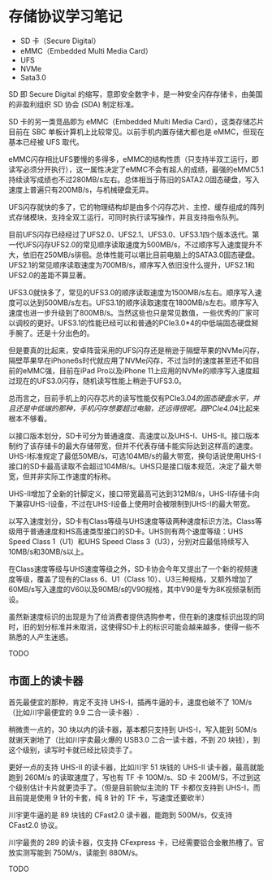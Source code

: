 # 存储协议学习笔记

- SD 卡（Secure Digital）
- eMMC（Embedded Multi Media Card）
- UFS
- NVMe
- Sata3.0

SD 即 Secure Digital 的缩写，意即安全数字卡，是一种安全闪存存储卡，由美国的非盈利组织 SD 协会 (SDA) 制定标准。

SD 卡的另一类竞品即为 eMMC（Embedded Multi Media Card），这类存储芯片目前在 SBC 单板计算机上比较常见。以前手机内置存储大都也是 eMMC，但现在基本已经被 UFS 取代。

eMMC闪存相比UFS要慢的多得多，eMMC的结构性质（只支持半双工运行，即读写必须分开执行），这一属性决定了eMMC不会有超人的成绩，最强的eMMC5.1持续读写成绩也不过280MB/s左右。总体相当于陈旧的SATA2.0固态硬盘，写入速度上普遍只有200MB/s，与机械硬盘无异。

UFS闪存就快的多了，它的物理结构却是由多个闪存芯片、主控、缓存组成的阵列式存储模块，支持全双工运行，可同时执行读写操作，并且支持指令队列。

目前UFS闪存已经经过了UFS2.0、UFS2.1、UFS3.0、UFS3.1四个版本迭代。第一代UFS闪存UFS2.0的常见顺序读取速度为500MB/s，不过顺序写入速度提升不大，依旧在250MB/s徘徊。总体性能可以堪比目前电脑上的SATA3.0固态硬盘。UFS2.1的常见顺序读取速度为700MB/s，顺序写入依旧没什么提升，UFS2.1和UFS2.0的差距不算显著。

UFS3.0就快多了，常见的UFS3.0的顺序读取速度为1500MB/s左右。顺序写入速度可以达到500MB/s左右。UFS3.1的顺序读取速度在1800MB/s左右。顺序写入速度也进一步升级到了800MB/s。当然这些也只是常见数值，一些优秀的厂家可以调校的更好。UFS3.1的性能已经可以和普通的PCIe3.0*4的中低端固态硬盘掰手腕了。还是十分出色的。

但是要真的比起来，安卓阵营采用的UFS闪存还是稍逊于隔壁苹果的NVMe闪存，隔壁苹果早在iPhone6s时代就应用了NVMe闪存，不过当时的速度甚至还不如目前的eMMC强，目前在iPad Pro以及iPhone 11上应用的NVMe的顺序写入速度超过现在的UFS3.0闪存，随机读写性能上稍逊于UFS3.0。

总而言之，目前手机上的闪存芯片的读写性能仅有PCIe3.0*4的固态硬盘水平，并且还是中低端的那种，手机闪存想要超过电脑，还远得很呢。跟PCIe4.0*4比起来根本不够看。

以接口版本划分，SD卡可分为普通速度、高速度以及UHS-I、UHS-II。接口版本制约了该存储卡的最大存储带宽，但并不代表存储卡能实际达到这样高的速度。UHS-I标准规定了最低50MB/s，可选104MB/s的最大带宽，换句话说使用UHS-I接口的SD卡最高读取不会超过104MB/s。UHS只是接口版本规范，决定了最大带宽，但并非实际工作速度的标称。

UHS-II增加了全新的针脚定义，接口带宽最高可达到312MB/s，UHS-II存储卡向下兼容UHS-I设备，不过在UHS-I设备上使用时会被限制到UHS-I的最大带宽。

以写入速度划分，SD卡有Class等级与UHS速度等级两种速度标识方法。Class等级用于普通速度和HS高速类型接口的SD卡。UHS则有两个速度等级：UHS Speed Class 1（U1）和UHS Speed Class 3（U3），分别对应最低持续写入10MB/s和30MB/s以上。

在Class速度等级与UHS速度等级之外，SD卡协会今年又提出了一个新的视频速度等级，覆盖了现有的Class 6、U1（Class 10）、U3三种规格，又额外增加了60MB/s写入速度的V60以及90MB/s的V90规格，其中V90是专为8K视频录制而设。

虽然新速度标识的出现是为了给消费者提供选购参考，但在新的速度标识出现的同时，旧的划分标准并未取消，这使得SD卡上的标识可能会越来越多，使得一些不熟悉的人产生迷惑。

TODO

## 市面上的读卡器

首先最便宜的那种，肯定不支持 UHS-I，插再牛逼的卡，速度也破不了 10M/s（比如川宇最便宜的 9.9 二合一读卡器）.

稍微贵一点的，30 块以内的读卡器，基本都只支持到 UHS-I，写入能到 50M/s 就谢天谢地了（比如川宇卖最火爆的 USB3.0 二合一读卡器，不到 20 块钱），到这个级别，读写时卡就已经比较烫手了。

更好一点的支持 UHS-II 的读卡器，比如川宇 51 块钱的 UHS-II 读卡器，最高就能跑到 260M/s 的读取速度了，写也有 TF 卡 100M/s、SD 卡 200M/S，不过到这个级别估计卡片就更烫手了。（但是目前貌似主流的 TF 卡都仅支持到 UHS-I，而且前提是使用 9 针的卡套，纯 8 针的 TF 卡，写速度还要砍半）

川宇更牛逼的是 89 块钱的 CFast2.0 读卡器，能跑到 500M/s，仅支持 CFast2.0 协议。

川宇最贵的 289 的读卡器，仅支持 CFexpress 卡，已经需要铝合金散热槽了。官放实测写能到 750M/s，读能到 880M/s。

TODO
